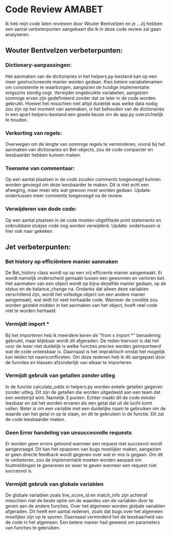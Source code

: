 # Code Review AMABET
Ik heb mijn code laten reviewen door Wouter Bentvelzen en je .. zij hebben een aantal verbeterpunten aangekaart die ik in deze code review zal gaan analyseren.

## Wouter Bentvelzen verbeterpunten: 
### Dictionary-aanpassingen:
Het aanmaken van de dictionaries in het helpers.py-bestand kan op een meer gestructureerde manier worden gedaan. Kies betere variabelenamen om consistentie te waarborgen, aangezien de huidige implementatie enigszins slordig oogt. Verwijder ongebruikte variabelen, aangezien sommige ervan zijn gedefinieerd zonder dat ze later in de code worden gebruikt. Hoewel het misschien niet altijd duidelijk was welke data nodig zou zijn op het moment van aanmaken, is het behouden van de dictionaries in een apart helpers-bestand een goede keuze om de app.py overzichtelijk te houden.

### Verkorting van regels:
Overwegen om de lengte van sommige regels te verminderen, vooral bij het aanmaken van dictionaries en Bet-objects, zou de code compacter en leesbaarder hebben kunnen maken.

### Toename van commentaar:
Op een aantal plaatsen in de code zouden comments toegevoegd kunnen worden gevoegd om deze leesbaarder te maken. Dit is niet echt een afweging, maar meer iets wat gewoon moet worden gedaan.
Update: ondertussen meer comments toegevoegd na de review.

### Verwijderen van dode code:
Op een aantal plaatsen in de code moeten uitgefiltede print statements en onbruikbare stukjes code nog worden verwijderd.
Update: ondertussen is hier ook naar gekeken.

## Jet verbeterpunten: 
### Bet history op efficiëntere manier aanmaken
De Bet_history class wordt op op een vrij efficiente manier aangemaakt. Er wordt namelijk onderscheid gemaakt tussen een gewonnen en verloren bet. Het aanmaken van een object wordt op bijna dezelfde manier gedaan, op de status en de balance_change na. Ondanks dat alleen deze variablen verschillend zijn, wordt het volledige object om een andere manier aangemaakt, wat leidt tot veel herhaalde code. Wanneer de conditie zou worden gesteld midden in het aanmaken van het object, hoeft veel code niet te worden herhaald. 

### Vermijdt import *
Bij het importeren heb ik meerdere keren de "from x import *" benadering gebruikt, maar blijkbaar wordt dit afgeraden. De reden hiervoor is dat het voor de lezer niet duidelijk is welke functies precies worden geimporteerd wat de code onleesbaar is. Daarnaast is het onpraktisch omdat het mogelijk kan leiden tot naamconfliceten. Om deze redenen heb ik dit aangepast door de functies en klassen afzonderlijk van elkaar te importeren.

### Vermijdt gebruik van getallen zonder uitleg
In de functie calculate_odds in helpers.py worden enkele getallen gegeven zonder uitleg. Dit zijn de getallen die worden uitgedeeld aan een team dat een wedstrijd wint. Namelijk 3 punten. Echter maakt dit de code minder leesbaar en zal het worden ervaren als een getal dat uit de lucht komt vallen. Beter is om een variable met een duidelijke naam te gebruiken om de waarde van het getal in op te slaan, en dit te gebruiken in de functie. Dit zal de code leesbaarder maken.

### Geen Error handeling van unsuccesvolle requests
Er worden geen errors getoond wanneer een request niet succesvol wordt aangevraagd. Dit kan het opsporen van bugs moeilijker maken, aangezien er geen directe feedback wordt gegeven over wat er mis is gegaan. Om dit te verbeteren, zou de implementatie moeten worden aanpast om foutmeldingen te genereren en weer te geven wanneer een request niet succesvol is.

### Vermijdt gebruik van globale variablen
De globale variablen zoals live_score_id en match_info zijn achteraf misschien niet de beste optie om de waardes van de variablen door te geven aan de andere functies. Over het algemeen worden globale variablen afgeraden. Dit heeft een aantal redenen, zoals dat bugs over het algemeen moeilijker zijn op te sporen. Daarnaast verminderd het de leesbaarheid van de code in het algemeen. Een betere manier had geweest om parameters van functies te gebruiken.
